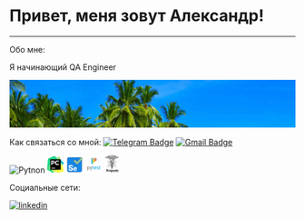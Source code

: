 # Привет, меня зовут Александр!

---

Обо мне:

Я начинающий QA Engineer

<p align="center">
 <img width="600" src="asserts/tropic.png"/>
</p>



Как связаться со мной: 
[![Telegram Badge](https://img.shields.io/badge/-@AlexM150-blue?style=flat&logo=Telegram&logoColor=white)](https://t.me/AlexM150) [![Gmail Badge](https://img.shields.io/badge/-Gmail-red?style=flat&logo=Gmail&logoColor=white)](mailto:jungleman150@gmail.com)

<p>
 <img alt="Pytnon" weight="100", height="30" src="https://www.python.org/static/community_logos/python-logo-master-v3-TM.png" />
 <img width="30" src="asserts/PyCharm_icon.png"/>
 <img width="30" src="asserts/icons8-автоматизация-тестирования-selenium.svg"/>
 <img width="30" src="asserts/pytest-original-wordmark.svg"/>
 <img width="25" src="asserts/Requests_Python_Logo.png"/>
</p>

Социальные сети:

  <div id="badges">
    <a href="https://www.linkedin.com/in/alexmisyuk/" target="_blank">
      <img src="https://cdn-icons-png.flaticon.com/512/2504/2504799.png" width="40" height="40" alt="linkedin" />
    </a>
  </div>
